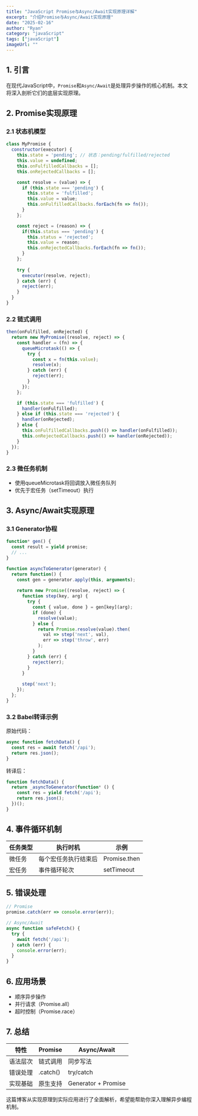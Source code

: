 ```yaml
---
title: "JavaScript Promise与Async/Await实现原理详解"
excerpt: "介绍Promise与Async/Await实现原理"
date: "2025-02-16"
author: "Ryan"
category: "javaScript"
tags: ["javaScript"]
imageUrl: ""
---
```


## 1. 引言
在现代JavaScript中，`Promise`和`Async/Await`是处理异步操作的核心机制。本文将深入剖析它们的底层实现原理。

## 2. Promise实现原理

### 2.1 状态机模型
```javascript
class MyPromise {
  constructor(executor) {
    this.state = 'pending'; // 状态：pending/fulfilled/rejected
    this.value = undefined;
    this.onFulfilledCallbacks = [];
    this.onRejectedCallbacks = [];

    const resolve = (value) => {
      if (this.state === 'pending') {
        this.state = 'fulfilled';
        this.value = value;
        this.onFulfilledCallbacks.forEach(fn => fn());
      }
    };

    const reject = (reason) => { 
      if(this.status === 'pending') {
        this.status = 'rejected';
        this.value = reason;
        this.onRejectedCallbacks.forEach(fn => fn());
      }
    };
    
    try {
      executor(resolve, reject);
    } catch (err) {
      reject(err);
    }
  }
}
```

### 2.2 链式调用
```javascript
then(onFulfilled, onRejected) {
  return new MyPromise((resolve, reject) => {
    const handler = (fn) => {
      queueMicrotask(() => {
        try {
          const x = fn(this.value);
          resolve(x);
        } catch (err) {
          reject(err);
        }
      });
    };

    if (this.state === 'fulfilled') {
      handler(onFulfilled);
    } else if (this.state === 'rejected') {
      handler(onRejected);
    } else {
      this.onFulfilledCallbacks.push(() => handler(onFulfilled));
      this.onRejectedCallbacks.push(() => handler(onRejected));
    }
  });
}
```

### 2.3 微任务机制
* 使用queueMicrotask将回调放入微任务队列
* 优先于宏任务（setTimeout）执行

## 3. Async/Await实现原理

### 3.1 Generator协程
```javascript
function* gen() {
  const result = yield promise;
  // ...
}

function asyncToGenerator(generator) {
  return function() {
    const gen = generator.apply(this, arguments);
    
    return new Promise((resolve, reject) => {
      function step(key, arg) {
        try {
          const { value, done } = gen[key](arg);
          if (done) {
            resolve(value);
          } else {
            return Promise.resolve(value).then(
              val => step('next', val),
              err => step('throw', err)
            );
          }
        } catch (err) {
          reject(err);
        }
      }
      
      step('next');
    });
  };
}
```

### 3.2 Babel转译示例

原始代码：
```javascript
async function fetchData() {
  const res = await fetch('/api');
  return res.json();
}
```

转译后：
```javascript
function fetchData() {
  return _asyncToGenerator(function* () {
    const res = yield fetch('/api');
    return res.json();
  })();
}
```

## 4. 事件循环机制

| 任务类型 | 执行时机 | 示例 |
| -------- | -------- | ---- |
| 微任务 | 每个宏任务执行结束后 | Promise.then |
| 宏任务 | 事件循环轮次 | setTimeout |


## 5. 错误处理
```javascript
// Promise
promise.catch(err => console.error(err));

// Async/Await
async function safeFetch() {
  try {
    await fetch('/api');
  } catch (err) {
    console.error(err);
  }
}
```

## 6. 应用场景
* 顺序异步操作
* 并行请求（Promise.all）
* 超时控制（Promise.race）

## 7. 总结
| 特性 | Promise | Async/Await |
| ---- | ------- | ----------- |
| 语法层次 | 链式调用 | 同步写法 |
| 错误处理 | .catch() | try/catch |
| 实现基础 | 原生支持 | Generator + Promise |


这篇博客从实现原理到实际应用进行了全面解析，希望能帮助你深入理解异步编程机制。
